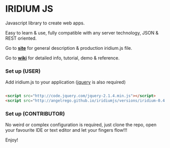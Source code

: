 
# IRIDIUM JS #

Javascript library to create web apps. 

Easy to learn & use, fully compatible with any server technology, JSON & REST oriented.

Go to  **[site](https://github.com/angelrego/iridiumjs/wiki)** for general description & production iridium.js file.

Go to **[wiki](https://github.com/angelrego/iridiumjs/wiki)** for detailed info, tutorial, demo & reference.

### Set up (USER) ###
Add iridium.js to your application ([jquery](http://jquery.com/download/) is also required)


```html

<script src="http://code.jquery.com/jquery-2.1.4.min.js"></script>
<script src="http://angelrego.github.io/iridiumjs/versions/iridium-0.4.2.min.js"></script>
```
### Set up (CONTRIBUTOR) ###

No weird or complex configuration is required, just clone the repo, open your favourite IDE or text editor and let your fingers flow!!! 

Enjoy!
